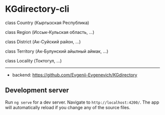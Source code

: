 # KGdirectory-cli

class Country (Кыргызская Республика)

class Region (Иссык-Кульская область, ...)

class District (Ак-Суйский район, ...)

class Territory (Ак-Булунский айылный аймак, ...)

class Locality (Токтогул, ...)

---

- backend: https://github.com/Evgenii-Evgenevich/KGdirectory 

## Development server

Run `ng serve` for a dev server. Navigate to `http://localhost:4200/`. The app will automatically reload if you change any of the source files.
